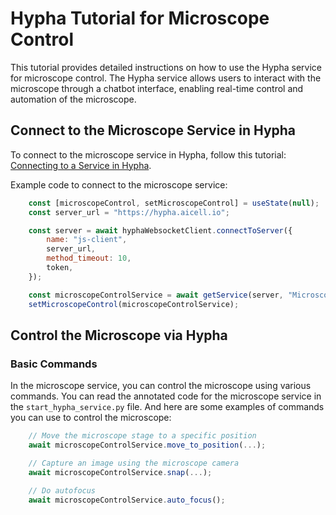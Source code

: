 # Hypha Tutorial for Microscope Control

This tutorial provides detailed instructions on how to use the Hypha service for microscope control. The Hypha service allows users to interact with the microscope through a chatbot interface, enabling real-time control and automation of the microscope.

## Connect to the Microscope Service in Hypha

To connect to the microscope service in Hypha, follow this tutorial: [Connecting to a Service in Hypha](https://docs.amun.ai/#/?id=using-the-service).

Example code to connect to the microscope service:

```javascript
    const [microscopeControl, setMicroscopeControl] = useState(null);
    const server_url = "https://hypha.aicell.io";

    const server = await hyphaWebsocketClient.connectToServer({
        name: "js-client",
        server_url,
        method_timeout: 10,
        token,
    });

    const microscopeControlService = await getService(server, "Microscope Control", "agent-lens/microscope-control-squid-test");
    setMicroscopeControl(microscopeControlService);

```

## Control the Microscope via Hypha

### Basic Commands

In the microscope service, you can control the microscope using various commands. You can read the annotated code for the microscope service in the `start_hypha_service.py` file. And here are some examples of commands you can use to control the microscope:

```javascript
    // Move the microscope stage to a specific position
    await microscopeControlService.move_to_position(...);

    // Capture an image using the microscope camera
    await microscopeControlService.snap(...);

    // Do autofocus
    await microscopeControlService.auto_focus();

```
